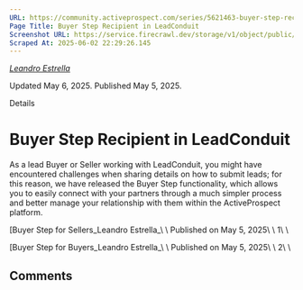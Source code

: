 ```yaml
---
URL: https://community.activeprospect.com/series/5621463-buyer-step-recipient-in-leadconduit
Page Title: Buyer Step Recipient in LeadConduit
Screenshot URL: https://service.firecrawl.dev/storage/v1/object/public/media/screenshot-d070aa15-28b0-43fb-b7ce-567cc7d1c48d.png
Scraped At: 2025-06-02 22:29:26.145
---
```



[_Leandro Estrella_](https://community.activeprospect.com/memberships/7866389-leandro-estrella)

Updated May 6, 2025. Published May 5, 2025.

Details

# Buyer Step Recipient in LeadConduit

As a lead Buyer or Seller working with LeadConduit, you might have encountered challenges when sharing details on how to submit leads; for this reason, we have released the Buyer Step functionality, which allows you to easily connect with your partners through a much simpler process and better manage your relationship with them within the ActiveProspect platform.

[Buyer Step for Sellers_Leandro Estrella_\\
\\
Published on May 5, 2025\\
\\
1\\
\\

[Buyer Step for Buyers_Leandro Estrella_\\
\\
Published on May 5, 2025\\
\\
2\\
\\

## Comments
